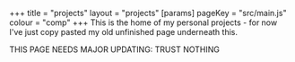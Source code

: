 +++
title = "projects"
layout = "projects"
[params]
    pageKey = "src/main.js"
    colour = "comp"
+++
This is the home of my personal projects - for now I've
just copy pasted my old unfinished page underneath this.

THIS PAGE NEEDS MAJOR UPDATING: TRUST NOTHING
